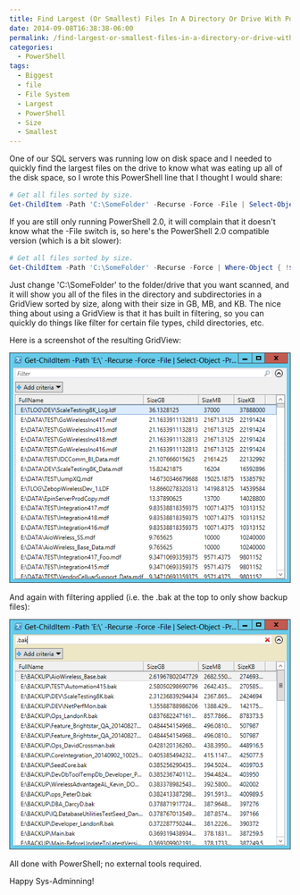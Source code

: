 ```yaml
---
title: Find Largest (Or Smallest) Files In A Directory Or Drive With PowerShell
date: 2014-09-08T16:38:38-06:00
permalink: /find-largest-or-smallest-files-in-a-directory-or-drive-with-powershell/
categories:
  - PowerShell
tags:
  - Biggest
  - file
  - File System
  - Largest
  - PowerShell
  - Size
  - Smallest
---
```


One of our SQL servers was running low on disk space and I needed to quickly find the largest files on the drive to know what was eating up all of the disk space, so I wrote this PowerShell line that I thought I would share:

```powershell
# Get all files sorted by size.
Get-ChildItem -Path 'C:\SomeFolder' -Recurse -Force -File | Select-Object -Property FullName,@{Name='SizeGB';Expression={$_.Length / 1GB}},@{Name='SizeMB';Expression={$_.Length / 1MB}},@{Name='SizeKB';Expression={$_.Length / 1KB}} | Sort-Object { $_.SizeKB } -Descending | Out-GridView
```

If you are still only running PowerShell 2.0, it will complain that it doesn't know what the -File switch is, so here's the PowerShell 2.0 compatible version (which is a bit slower):

```powershell
# Get all files sorted by size.
Get-ChildItem -Path 'C:\SomeFolder' -Recurse -Force | Where-Object { !$_.PSIsContainer } | Select-Object -Property FullName,@{Name='SizeGB';Expression={$_.Length / 1GB}},@{Name='SizeMB';Expression={$_.Length / 1MB}},@{Name='SizeKB';Expression={$_.Length / 1KB}} | Sort-Object { $_.SizeKB } -Descending | Out-GridView
```

Just change 'C:\SomeFolder' to the folder/drive that you want scanned, and it will show you all of the files in the directory and subdirectories in a GridView sorted by size, along with their size in GB, MB, and KB. The nice thing about using a GridView is that it has built in filtering, so you can quickly do things like filter for certain file types, child directories, etc.

Here is a screenshot of the resulting GridView:

![Files Sorted By Size](/assets/Posts/2014/09/FilesSortedBySize.png)

And again with filtering applied (i.e. the .bak at the top to only show backup files):

![Files Sorted By Size And Filtered](/assets/Posts/2014/09/FilesSortedBySizeAndFiltered.png)

All done with PowerShell; no external tools required.

Happy Sys-Adminning!
